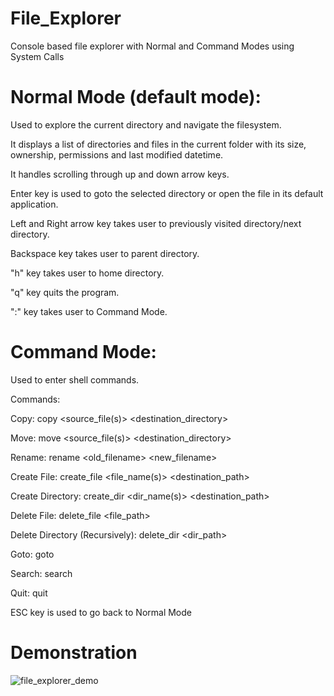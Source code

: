 # File_Explorer
Console based file explorer with Normal and Command Modes using System Calls

# Normal Mode (default mode):
Used to explore the current directory and navigate the filesystem.

It displays a list of directories and files in the current folder with its size, ownership, permissions and last modified datetime.

It handles scrolling through up and down arrow keys.

Enter key is used to goto the selected directory or open the file in its default application.

Left and Right arrow key takes user to previously visited directory/next directory.

Backspace key takes user to parent directory.

"h" key takes user to home directory.

"q" key quits the program.

":" key takes user to Command Mode.


# Command Mode:
Used to enter shell commands.


Commands:

Copy: copy <source_file(s)> <destination_directory>

Move: move <source_file(s)> <destination_directory>

Rename: rename <old_filename> <new_filename>

Create File: create_file <file_name(s)> <destination_path>

Create Directory: create_dir <dir_name(s)> <destination_path>

Delete File: delete_file <file_path>

Delete Directory (Recursively): delete_dir <dir_path>

Goto: goto <path>

Search: search <name>

Quit: quit


ESC key is used to go back to Normal Mode


# Demonstration

![file_explorer_demo](https://user-images.githubusercontent.com/58835108/192150824-4c419d1e-54b9-4145-9c83-2a41874ea49b.gif)

